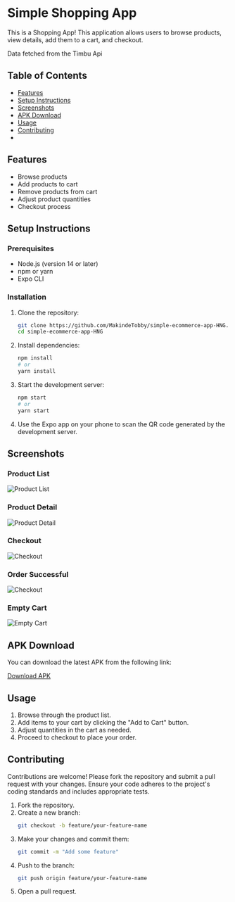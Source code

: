 # Simple Shopping App

This is a Shopping App! This application allows users to browse products, view details, add them to a cart, and checkout.

Data fetched from the Timbu Api

## Table of Contents

- [Features](#features)
- [Setup Instructions](#setup-instructions)
- [Screenshots](#screenshots)
- [APK Download](#apk-download)
- [Usage](#usage)
- [Contributing](#contributing)
-

## Features

- Browse products
- Add products to cart
- Remove products from cart
- Adjust product quantities
- Checkout process

## Setup Instructions

### Prerequisites

- Node.js (version 14 or later)
- npm or yarn
- Expo CLI

### Installation

1. Clone the repository:

   ```sh
   git clone https://github.com/MakindeTobby/simple-ecommerce-app-HNG.git
   cd simple-ecommerce-app-HNG
   ```

2. Install dependencies:

   ```sh
   npm install
   # or
   yarn install
   ```

3. Start the development server:

   ```sh
   npm start
   # or
   yarn start
   ```

4. Use the Expo app on your phone to scan the QR code generated by the development server.

## Screenshots

### Product List

![Product List](./assets/screenshot/product.png)

### Product Detail

![Product Detail](./assets/screenshot/detailPage.png)

### Checkout

![Checkout](./assets/screenshot/cart.png)

### Order Successful

![Checkout](./assets/screenshot/checkout.png)

### Empty Cart

![Empty Cart](./assets/images/screenshots/emptyCart.png)

## APK Download

You can download the latest APK from the following link:

[Download APK](https://expo.dev/artifacts/eas/7kc4KrvSooRYnbWNVhjuMN.apk)

## Usage

1. Browse through the product list.
2. Add items to your cart by clicking the "Add to Cart" button.
3. Adjust quantities in the cart as needed.
4. Proceed to checkout to place your order.

## Contributing

Contributions are welcome! Please fork the repository and submit a pull request with your changes. Ensure your code adheres to the project's coding standards and includes appropriate tests.

1. Fork the repository.
2. Create a new branch:
   ```sh
   git checkout -b feature/your-feature-name
   ```
3. Make your changes and commit them:
   ```sh
   git commit -m "Add some feature"
   ```
4. Push to the branch:
   ```sh
   git push origin feature/your-feature-name
   ```
5. Open a pull request.
